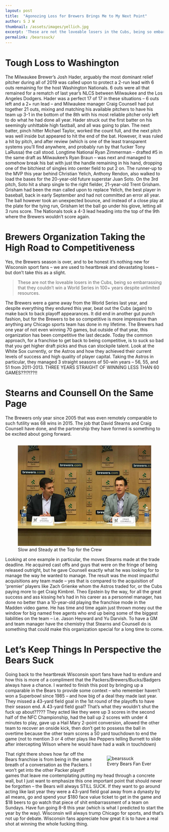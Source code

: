 ```yaml
---
layout: post
title:  "Agonozing Loss for Brewers Brings Me to My Next Point"
author: S J W
thumbnail: /assets/images/yellich.jpg
excerpt: 'These are not the loveable losers in the Cubs, being so embarrassing that they couldn’t win a World Series in 100+ years despite unlimited resources.'
permalink: /bearssuck/
---
```

# Tough Loss to Washington
The Milwaukee Brewer’s Josh Hader, arguably the most dominant relief pitcher during all of 2019 was called upon to protect a 2-run lead with 6 outs remaining for the host Washington Nationals. 6 outs were all that remained for a rematch of last year’s NLCS between Milwaukee and the Los Angeles Dodgers. Hader was a perfect 17 of 17 in these situations – 6 outs left and a 2+ run lead – and Milwaukee manager Craig Counsell had put together 21 outs, mixing and matching his available pitchers to have his team up 3-1 in the bottom of the 8th with his most reliable pitcher only left to do what he had done all year. 
Hader struck out the first batter on his seemingly unhittable high fastball, and all was going to plan. The next batter, pinch hitter Michael Taylor, worked the count full, and the next pitch was well inside but appeared to hit the end of the bat. However, it was ruled a hit by pitch, and after review (which is one of the least transparent systems you’ll find anywhere, and probably run by that fucker Tony LaRussa) the call stood. Longtime National Ryan Zimmerman – drafted #5 in the same draft as Milwaukee’s Ryan Braun – was next and managed to somehow break his bat with just the handle remaining in his hand, dropping one of the bitchiest of singles into center field to put 2 on. The runner-up to the MVP this year behind Christian Yelich, Anthony Rendon, also walked to load the bases for the 20-year-old future superstar Juan Soto. On the 3rd pitch, Soto hit a sharp single to the right fielder, 21-year-old Trent Grisham. Grisham had been the man called upon to replace Yelich, the best player in baseball, back in early September and had not committed an error all year. The ball however took an unexpected bounce, and instead of a close play at the plate for the tying run, Grisham let the ball go under his glove, letting all 3 runs score. The Nationals took a 4-3 lead heading into the top of the 9th where the Brewers wouldn’t score again. 
# Brewers Organization Taking the High Road to Competitiveness
Yes, the Brewers season is over, and to be honest it’s nothing new for Wisconsin sport fans – we are used to heartbreak and devastating loses – but don’t take this as a slight. 
> These are not the loveable losers in the Cubs, being so embarrassing that they couldn’t win a World Series in 100+ years despite unlimited resources. 

The Brewers were a game away from the World Series last year, and despite everything they endured this year, beat out the Cubs (again) to make back to back playoff appearances. It did end in another gut punch fashion, but for the Brewers to be so competitive is more impressive than anything any Chicago sports team has done in my lifetime. The Brewers had one year of not even winning 70 games, but outside of that year, this organization has been competitive the last decade. Today the common approach, for a franchise to get back to being competitive, is to suck so bad that you get higher draft picks and thus can stockpile talent. Look at the White Sox currently, or the Astros and how they achieved their current levels of success and high quality of player capital. Taking the Astros in particular, they managed 3 straight seasons of 50-win years – 56, 55, and 51 from 2011-2013. THREE YEARS STRAIGHT OF WINNING LESS THAN 60 GAMES??!?!??!!  
# Stearns and Counsell On the Same Page
The Brewers only year since 2005 that was even remotely comparable to such futility was 68 wins in 2015. The job that David Stearns and Craig Counsell have done, and the partnership they have formed is something to be excited about going forward.
<figure style= "float:right">
  <img src="/assets/images/craigStearns.jpg" alt="craigcounselldavidstearns">
  <figcaption>Slow and Steady at the Top for the Crew</figcaption>
</figure>
Looking at one example in particular, the moves Stearns made at the trade deadline. He acquired cast offs and guys that were on the fringe of being released outright, but he gave Counsell exactly what he was looking for to manage the way he wanted to manage. The result was the most impactful acquisitions any team made – yes that is compared to the acquisition of 'premier' players like Zach Grienke whom the Astros traded for, or the Cubs paying more to get Craig Kimbrel. Theo Epstein by the way, for all the great success and ass kissing he’s had in his career as a personnel manager, has done no better than a 10-year-old playing the franchise mode in the Madden video game. He has time and time again just thrown money out the window for big named free agents who end up being some of the biggest liabilities on the team – i.e. Jason Heyward and Yu Darvish. To have a GM and team manager have the chemistry that Stearns and Counsell do is something that could make this organization special for a long time to come. 

# Let’s Keep Things In Perspective the Bears Suck
Going back to the heartbreak Wisconsin sport fans have had to endure and how this is more of a compliment that the Packers/Brewers/Bucks/Badgers always have a chance. I wanted to finish this post by bringing up a comparable in the Bears to provide some context – who remember haven’t won a Superbowl since 1985 – and how big of a deal they made last year. They missed a 43-yard field goal in the 1st round of the playoffs to have their season end. A 43-yard field goal? That’s what they wouldn’t shut the fuck up about????? They acted like they were up 3 scores in the second half of the NFC Championship, had the ball up 2 scores with under 4 minutes to play, gave up a Hail Mary 2-point conversion, allowed the other team to recover an onside kick, then don’t get to possess the ball in overtime because the other team scores a 50 yard touchdown to end the game (not to mention 3 or 4 other plays like Peppers telling Burnett to slide after intercepting Wilson where he would have had a walk in touchdown)

<figure style= "float:right">
  <img src="https://media.giphy.com/media/x47gj23jEvGxdWkQEC/giphy.gif" alt="bearssuck">
  <figcaption>Every Bears Fan Ever</figcaption>
</figure>

That right there shows how far off the Bears franchise is from being in the same breath of a conversation as the Packers. I won’t get into the other Packer playoff games that leave me contemplating putting my head through a concrete wall, but I just want to emphasize this one important point that should never be forgotten – the Bears will always STILL SUCK. If they want to go around acting like last year they were a 43-yard field goal away from a dynasty by all means, go and spend your $180 face value ticket to get in the game and $18 beers to go watch that piece of shit embarrassment of a team on Sundays. Have fun going 8-8 this year (which is what I predicted to start the year by the way). Wisconsin will always trump Chicago for sports, and that’s not up for debate. Wisconsin fans appreciate how great it is to have a real shot at winning the whole fucking thing.  

